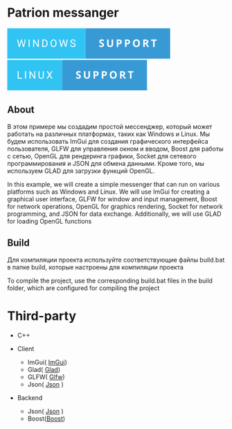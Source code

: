 # Patrion messanger

![alt text](assets/windows-support.svg) ![alt text](assets/linux-support.svg)


## About 

В этом примере мы создадим простой мессенджер, который может работать на различных платформах, таких как Windows и Linux. Мы будем использовать ImGui для создания графического интерфейса пользователя, GLFW для управления окном и вводом, Boost для работы с сетью, OpenGL для рендеринга графики, Socket для сетевого программирования и JSON для обмена данными. Кроме того, мы используем GLAD для загрузки функций OpenGL.

In this example, we will create a simple messenger that can run on various platforms such as Windows and Linux. We will use ImGui for creating a graphical user interface, GLFW for window and input management, Boost for network operations, OpenGL for graphics rendering, Socket for network programming, and JSON for data exchange. Additionally, we will use GLAD for loading OpenGL functions


## Build

Для компиляции проекта используйте соответствующие файлы build.bat в папке build, которые настроены для компиляции проекта 

To compile the project, use the corresponding build.bat files in the build folder, which are configured for compiling the project

# Third-party
- C++

- Client
    - ImGui( [ImGui](https://github.com/ocornut/imgui/wiki/Image-Loading-and-Displaying-Examples))
    - Glad( [Glad](https://glad.dav1d.de/))
    - GLFW( [Glfw](https://www.glfw.org/))
    - Json( [Json](https://github.com/nlohmann/json) )
- Backend
    - Json( [Json](https://github.com/nlohmann/json) )
    - Boost([Boost](https://www.boost.org/))
